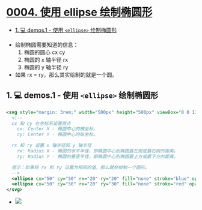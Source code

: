 # [0004. 使用 ellipse 绘制椭圆形](https://github.com/tnotesjs/TNotes.svg/tree/main/notes/0004.%20%E4%BD%BF%E7%94%A8%20ellipse%20%E7%BB%98%E5%88%B6%E6%A4%AD%E5%9C%86%E5%BD%A2)

<!-- region:toc -->

- [1. 💻 demos.1 - 使用 `<ellipse>` 绘制椭圆形](#1--demos1---使用-ellipse-绘制椭圆形)

<!-- endregion:toc -->
- 绘制椭圆需要知道的信息：
  1. 椭圆的圆心 cx cy
  2. 椭圆的 x 轴半径 rx
  3. 椭圆的 y 轴半径 ry
- 如果 rx = ry，那么其实绘制的就是一个圆。

## 1. 💻 demos.1 - 使用 `<ellipse>` 绘制椭圆形

```xml
<svg style="margin: 3rem;" width="500px" height="500px" viewBox="0 0 120 120" xmlns="http://www.w3.org/2000/svg">
  <!--
  cx 和 cy 在坐标系设置原点
    cx: Center X - 椭圆中心的横坐标。
    cy: Center Y - 椭圆中心的纵坐标。

  rx 和 ry 设置 x 轴半径和 y 轴半径
    rx: Radius X - 椭圆的水平半径，即椭圆中心到椭圆最左侧或最右侧的距离。
    ry: Radius Y - 椭圆的垂直半径，即椭圆中心到椭圆最上方或最下方的距离。

  提示：如果将 rx 和 ry 设置为相同的值，那么就会绘制一个圆形。
  -->
  <ellipse cx="50" cy="50" rx="20" ry="20" fill="none" stroke="blue" opacity=".3" /> <!-- [!code highlight] -->
  <ellipse cx="50" cy="50" rx="20" ry="30" fill="none" stroke="red" opacity=".3" /> <!-- [!code highlight] -->
</svg>
```

- ![](assets/2024-12-09-16-54-56.png)
